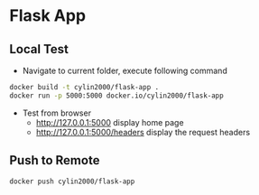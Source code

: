 # Flask App

## Local Test

- Navigate to current folder, execute following command
```bash
docker build -t cylin2000/flask-app .
docker run -p 5000:5000 docker.io/cylin2000/flask-app
```

- Test from browser 
  - http://127.0.0.1:5000 display home page
  - http://127.0.0.1:5000/headers display the request headers


## Push to Remote
```bash
docker push cylin2000/flask-app
```